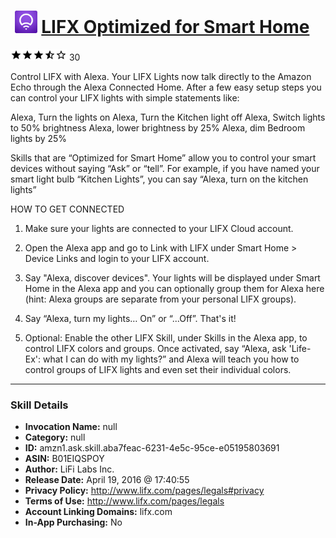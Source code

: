 # &nbsp;<img src="skill_icon" alt="LIFX Optimized for Smart Home icon" width="36"> [LIFX Optimized for Smart Home](http://alexa.amazon.com/#skills/amzn1.ask.skill.aba7feac-6231-4e5c-95ce-e05195803691)
![3.1 stars](../../images/ic_star_black_18dp_1x.png)![3.1 stars](../../images/ic_star_black_18dp_1x.png)![3.1 stars](../../images/ic_star_black_18dp_1x.png)![3.1 stars](../../images/ic_star_half_black_18dp_1x.png)![3.1 stars](../../images/ic_star_border_black_18dp_1x.png) 30

Control LIFX with Alexa. Your LIFX Lights now talk directly to the Amazon Echo through the Alexa Connected Home. After a few easy setup steps you can control your LIFX lights with simple statements like:

Alexa, Turn the lights on
Alexa, Turn the Kitchen light off
Alexa, Switch lights to 50% brightness
Alexa, lower brightness by 25%
Alexa, dim Bedroom lights by 25%

Skills that are “Optimized for Smart Home” allow you to control your smart devices without saying “Ask” or “tell”. For example, if you have named your smart light bulb “Kitchen Lights”, you can say “Alexa, turn on the kitchen lights”

HOW TO GET CONNECTED

1. Make sure your lights are connected to your LIFX Cloud account.

2. Open the Alexa app and go to Link with LIFX under Smart Home > Device Links and login to your LIFX account.

3. Say "Alexa, discover devices". Your lights will be displayed under Smart Home in the Alexa app and you can optionally group them for Alexa here (hint: Alexa groups are separate from your personal LIFX groups).

4. Say “Alexa, turn my lights… On” or “...Off”. That's it!

5. Optional: Enable the other LIFX Skill, under Skills in the Alexa app, to control LIFX colors and groups. Once activated, say “Alexa, ask 'Life-Ex': what I can do with my lights?” and Alexa will teach you how to control groups of LIFX lights and even set their individual colors.

***

### Skill Details

* **Invocation Name:** null
* **Category:** null
* **ID:** amzn1.ask.skill.aba7feac-6231-4e5c-95ce-e05195803691
* **ASIN:** B01EIQSPOY
* **Author:** LiFi Labs Inc.
* **Release Date:** April 19, 2016 @ 17:40:55
* **Privacy Policy:** http://www.lifx.com/pages/legals#privacy
* **Terms of Use:** http://www.lifx.com/pages/legals
* **Account Linking Domains:** lifx.com
* **In-App Purchasing:** No

